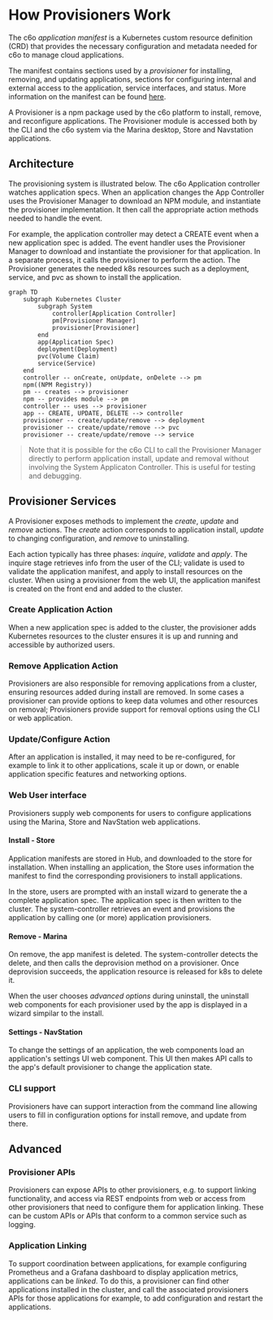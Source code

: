 # How Provisioners Work

The c6o *application manifest* is a Kubernetes custom resource definition (CRD) that provides the necessary configuration and metadata needed for c6o to manage cloud applications.

The manifest contains sections used by a *provisioner* for installing, removing, and updating applications, sections for configuring internal and external access to the application, service interfaces, and status. More information on the manifest can be found [here](/reference/appspec.md).

A Provisioner is a npm package used by the c6o platform to install, remove, and reconfigure applications. The Provisioner module is accessed both by the  CLI and the c6o system via the Marina desktop, Store and Navstation applications.

## Architecture

The provisioning system is illustrated below.  The c6o Application controller watches application specs.  When an application changes the App Controller uses the Provisioner Manager to download an NPM module, and instantiate the provisioner implementation.  It then call the appropriate action methods needed to handle the event.  

For example, the application controller may detect a CREATE event when a new application spec is added.  The event handler uses the Provisioner Manager to download and instantiate the provisioner for that application.  In a separate process, it calls the provisioner to perform the action.  The Provisioner generates the needed k8s resources such as a deployment, service, and pvc as shown to install the application.

```mermaid
graph TD
	subgraph Kubernetes Cluster
		subgraph System
			controller[Application Controller]
			pm[Provisioner Manager]
			provisioner[Provisioner]
		end
		app(Application Spec)
		deployment(Deployment)
		pvc(Volume Claim)
		service(Service)
	end
    controller -- onCreate, onUpdate, onDelete --> pm
	npm((NPM Registry))
	pm -- creates --> provisioner
	npm -- provides module --> pm
	controller -- uses --> provisioner
	app -- CREATE, UPDATE, DELETE --> controller
	provisioner -- create/update/remove --> deployment
	provisioner -- create/update/remove --> pvc
	provisioner -- create/update/remove --> service

```

> Note that it is possible for the c6o CLI to call the Provisioner Manager directly to perform application install, update and removal without involving the System Applicaton Controller.  This is useful for testing and debugging.

## Provisioner Services

A Provisioner exposes methods to implement the *create*, *update* and *remove* actions. The *create* action corresponds to application install, *update* to changing configuration, and *remove* to uninstalling.

Each action typically has three phases: *inquire*, *validate* and *apply*.  The inquire stage retrieves info from the user of the CLI; validate is used to validate the application manifest, and apply to install resources on the cluster.  When using a provisioner from the web UI, the application manifest is created on the front end and added to the cluster.

### Create Application Action

When a new application spec is added to the cluster, the provisioner adds Kubernetes resources to the cluster ensures it is up and running and accessible by authorized users.

### Remove Application Action

Provisioners are also responsible for removing applications from a cluster, ensuring resources added during install are removed.  In some cases a provisioner can provide options to keep data volumes and other resources on removal; Provisioners provide support for removal options using the CLI or web application.

### Update/Configure Action

After an application is installed, it may need to be re-configured, for example to link it to other applications, scale it up or down, or enable application specific features and networking options.

### Web User interface

Provisioners supply web components for users to configure applications using the Marina, Store and NavStation web applications.

#### Install - Store

Application manifests are stored in Hub, and downloaded to the store for installation. When installing an application, the Store uses information the manifest to find the corresponding provisioners to install applications.

In the store, users are prompted with an install wizard to generate the a complete application spec. The application spec is then written to the cluster. The system-controller retrieves an event and provisions the application by calling one (or more) application provisioners.

#### Remove - Marina

On remove, the app manifest is deleted. The system-controller detects the delete, and then calls the deprovision method on a provisioner. Once deprovision succeeds, the application resource is released for k8s to delete it.

When the user chooses *advanced options* during uninstall, the uninstall web components for each provisioner used by the app is displayed in a wizard simpilar to the install.

#### Settings - NavStation

To change the settings of an application, the web components load an application's settings UI web component. This UI then makes API calls to the app's default provisioner to change the application state.

### CLI support

Provisioners have can support interaction from the command line allowing users to fill in configuration options for install remove, and update from there.

## Advanced

### Provisioner APIs

Provisioners can expose APIs to other provisioners, e.g. to support linking functionality, and access via REST endpoints from web or access from other provisioners that need to configure them for application linking. These can be custom APIs or APIs that conform to a common service such as logging.

### Application Linking

To support coordination between applications, for example configuring Prometheus and a Grafana dashboard to display application metrics, applications can be *linked*. To do this, a provisioner can find other applications installed in the cluster, and call the associated provisioners APIs for those applications for example, to add configuration and restart the applications.
